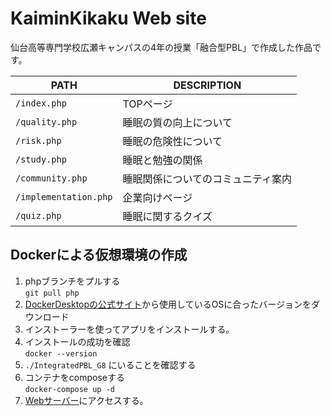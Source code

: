 # KaiminKikaku Web site

仙台高等専門学校広瀬キャンパスの4年の授業「融合型PBL」で作成した作品です。

| PATH | DESCRIPTION |
| --- | --- |
| `/index.php`  | TOPページ |
| `/quality.php` | 睡眠の質の向上について |
| `/risk.php`  | 睡眠の危険性について |
| `/study.php`  | 睡眠と勉強の関係 |
| `/community.php`   | 睡眠関係についてのコミュニティ案内 |
| `/implementation.php`  | 企業向けページ |
| `/quiz.php`  | 睡眠に関するクイズ |

## Dockerによる仮想環境の作成

1. phpブランチをプルする  
  ```git pull php```
2. [DockerDesktopの公式サイト](https://www.docker.com/products/docker-desktop/)から使用しているOSに合ったバージョンをダウンロード
3. インストーラーを使ってアプリをインストールする。
4. インストールの成功を確認  
  ```docker --version```
5. `./IntegratedPBL_G8` にいることを確認する  
6. コンテナをcomposeする  
  ```docker-compose up -d```
7. [Webサーバー](http://localhost:8080)にアクセスする。
